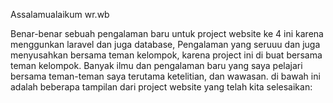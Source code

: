Assalamualaikum wr.wb

Benar-benar sebuah pengalaman baru untuk project website ke 4 ini karena menggunkan laravel dan juga database, Pengalaman yang seruuu dan juga menyusahkan bersama teman kelompok, karena project ini di buat bersama teman kelompok. 
Banyak ilmu dan pengalaman baru yang saya pelajari bersama teman-teman saya terutama ketelitian, dan wawasan.
di bawah ini adalah beberapa tampilan dari project website yang telah kita selesaikan:

